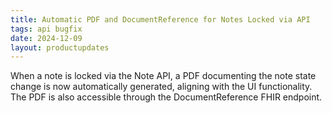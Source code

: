 ```yaml
---
title: Automatic PDF and DocumentReference for Notes Locked via API
tags: api bugfix
date: 2024-12-09
layout: productupdates
---
```


When a note is locked via the Note API, a PDF documenting the note state change is now automatically generated, aligning with the UI functionality. The PDF is also accessible through the DocumentReference FHIR endpoint.